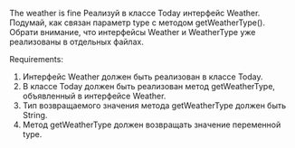 The weather is fine
Реализуй в классе Today интерфейс Weather.
Подумай, как связан параметр type с методом getWeatherType().
Обрати внимание, что интерфейсы Weather и WeatherType уже реализованы в отдельных файлах.


Requirements:
1. Интерфейс Weather должен быть реализован в классе Today.
2. В классе Today должен быть реализован метод getWeatherType, объявленный в интерфейсе Weather.
3. Тип возвращаемого значения метода getWeatherType должен быть String.
4. Метод getWeatherType должен возвращать значение переменной type.
